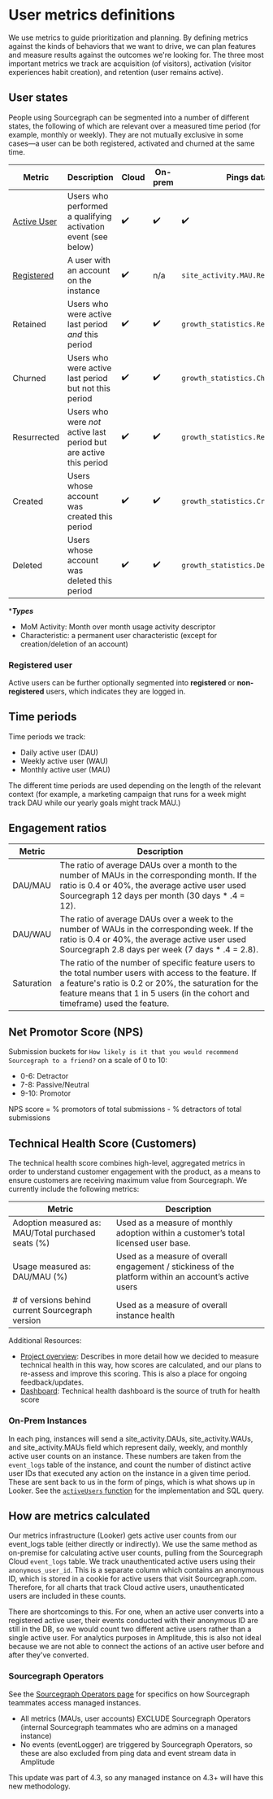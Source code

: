 # User metrics definitions

We use metrics to guide prioritization and planning. By defining metrics against the kinds of behaviors that we want to drive, we can plan features and measure results against the outcomes we're looking for. The three most important metrics we track are acquisition (of visitors), activation (visitor experiences habit creation), and retention (user remains active).

## User states

People using Sourcegraph can be segmented into a number of different states, the following of which are relevant over a measured time period (for example, monthly or weekly). They are not mutually exclusive in some cases—a user can be both registered, activated and churned at the same time.

| Metric                                                                                | Description                                                        | Cloud | On-prem | Pings data point                        | Type\*         |
| ------------------------------------------------------------------------------------- | ------------------------------------------------------------------ | ----- | ------- | --------------------------------------- | -------------- |
| [Active User](https://docs.sourcegraph.com/admin/faq#how-are-active-users-calculated) | Users who performed a qualifying activation event (see below)      | ✔️    | ✔️      | ✔️                                      | Activity       |
| [Registered](#registered-user)                                                        | A user with an account on the instance                             | ✔️    | n/a     | `site_activity.MAU.RegisteredUserCount` | Characteristic |
| Retained                                                                              | Users who were active last period _and_ this period                | ✔️    | ✔️      | `growth_statistics.RetainedUsers`       | MoM activity   |
| Churned                                                                               | Users who were active last period but not this period              | ✔️    | ✔️      | `growth_statistics.ChurnedUsers`        | MoM activity   |
| Resurrected                                                                           | Users who were _not_ active last period but are active this period | ✔️    | ✔️      | `growth_statistics.ResurrectedUsers`    | MoM activity   |
| Created                                                                               | Users whose account was created this period                        | ✔️    | ✔️      | `growth_statistics.CreatedUsers`        | MoM activity   |
| Deleted                                                                               | Users whose account was deleted this period                        | ✔️    | ✔️      | `growth_statistics.DeletedUsers`        | MoM activity   |

\***_Types_**

- MoM Activity: Month over month usage activity descriptor
- Characteristic: a permanent user characteristic (except for creation/deletion of an account)

### Registered user

Active users can be further optionally segmented into **registered** or **non-registered** users, which indicates they are logged in.

## Time periods

Time periods we track:

- Daily active user (DAU)
- Weekly active user (WAU)
- Monthly active user (MAU)

The different time periods are used depending on the length of the relevant context (for example, a marketing campaign that runs for a week might track DAU while our yearly goals might track MAU.)

## Engagement ratios

| Metric     | Description                                                                                                                                                                                                                                        |
| ---------- | -------------------------------------------------------------------------------------------------------------------------------------------------------------------------------------------------------------------------------------------------- |
| DAU/MAU    | The ratio of average DAUs over a month to the number of MAUs in the corresponding month. If the ratio is 0.4 or 40%, the average active user used Sourcegraph 12 days per month (30 days \* .4 = 12).                                              |
| DAU/WAU    | The ratio of average DAUs over a week to the number of WAUs in the corresponding week. If the ratio is 0.4 or 40%, the average active user used Sourcegraph 2.8 days per week (7 days \* .4 = 2.8).                                                |
| Saturation | The ratio of the number of specific feature users to the total number users with access to the feature. If a feature's ratio is 0.2 or 20%, the saturation for the feature means that 1 in 5 users (in the cohort and timeframe) used the feature. |

## Net Promotor Score (NPS)

Submission buckets for `How likely is it that you would recommend Sourcegraph to a friend?` on a scale of 0 to 10:

- 0-6: Detractor
- 7-8: Passive/Neutral
- 9-10: Promotor

NPS score = % promotors of total submissions - % detractors of total submissions

## Technical Health Score (Customers)

The technical health score combines high-level, aggregated metrics in order to understand customer engagement with the product, as a means to ensure customers are receiving maximum value from Sourcegraph. We currently include the following metrics:

| Metric                                              | Description                                                                                           |
| --------------------------------------------------- | ----------------------------------------------------------------------------------------------------- |
| Adoption measured as: MAU/Total purchased seats (%) | Used as a measure of monthly adoption within a customer’s total licensed user base.                   |
| Usage measured as: DAU/MAU (%)                      | Used as a measure of overall engagement / stickiness of the platform within an account’s active users |
| # of versions behind current Sourcegraph version    | Used as a measure of overall instance health                                                          |

Additional Resources:

- [Project overview](https://docs.google.com/document/d/1AO3o82KN0bIWUNK2Kyc1Rk8Lz6gElBm-6K2ou0dHr-Y/edit#): Describes in more detail how we decided to measure technical health in this way, how scores are calculated, and our plans to re-assess and improve this scoring. This is also a place for ongoing feedback/updates.
- [Dashboard](https://sourcegraph.looker.com/dashboards/179?Customer+Engineer=&Account+Executive=&Customer+Name=&Telemetry+Status=Full+telemetry&Customer+Tenure+%28days%29=%5B0%2C2000%5D): Technical health dashboard is the source of truth for health score

### On-Prem Instances

In each ping, instances will send a site_activity.DAUs, site_activity.WAUs, and site_activity.MAUs field which represent daily, weekly, and monthly active user counts on an instance. These numbers are taken from the `event_logs` table of the instance, and count the number of distinct active user IDs that executed any action on the instance in a given time period. These are sent back to us in the form of pings, which is what shows up in Looker. See the [`activeUsers` function](https://sourcegraph.com/search?q=context:global+repo:%5Egithub%5C.com/sourcegraph/sourcegraph%24%407eeeb9b+func+activeUsers&patternType=literal) for the implementation and SQL query.

## How are metrics calculated

Our metrics infrastructure (Looker) gets active user counts from our event_logs table (either directly or indirectly). We use the same method as on-premise for calculating active user counts, pulling from the Sourcegraph Cloud `event_logs` table. We track unauthenticated active users using their `anonymous_user_id`. This is a separate column which contains an anonymous ID, which is stored in a cookie for active users that visit Sourcegraph.com. Therefore, for all charts that track Cloud active users, unauthenticated users are included in these counts.

There are shortcomings to this. For one, when an active user converts into a registered active user, their events conducted with their anonymous ID are still in the DB, so we would count two different active users rather than a single active user. For analytics purposes in Amplitude, this is also not ideal because we are not able to connect the actions of an active user before and after they've converted.

### Sourcegraph Operators

See the [Sourcegraph Operators page](../../cloud/technical-docs/oidc_site_admin) for specifics on how Sourcegraph teammates access managed instances.

- All metrics (MAUs, user accounts) EXCLUDE Sourcegraph Operators (internal Sourcegraph teammates who are admins on a managed instance)
- No events (eventLogger) are triggered by Sourcegraph Operators, so these are also excluded from ping data and event stream data in Amplitude

This update was part of 4.3, so any managed instance on 4.3+ will have this new methodology.
